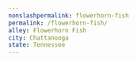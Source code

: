 ```yaml
---
﻿nonslashpermalink: flowerhorn-fish
permalink: /flowerhorn-fish/
alley: Flowerhorn Fish
city: Chattanooga
state: Tennessee
---
```

